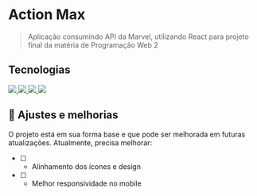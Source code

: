 # Action Max

> Aplicação consumindo API da Marvel, utilizando React para projeto final da matéria de Programação Web 2

## Tecnologias
<a href="https://developer.mozilla.org/pt-BR/docs/Web/HTML" title="HTML" Alt="Logo do HTML">
  <img src="https://skillicons.dev/icons?i=html"/>
</a>
<a href="https://developer.mozilla.org/pt-BR/docs/Web/CSS" title="CSS" Alt="Logo do CSS">
  <img src="https://skillicons.dev/icons?i=css"/>
</a>
<a href="https://developer.mozilla.org/pt-BR/docs/Web/JavaScript" title="Javascript" Alt="Logo do Javascript">
  <img src="https://skillicons.dev/icons?i=js"/>
</a>
<a href="https://pt-br.react.dev" title="React" Alt="Logo do React">
  <img src="https://skillicons.dev/icons?i=react"/>
</a>

## 🔧 Ajustes e melhorias

O projeto está em sua forma base e que pode ser melhorada em futuras atualizações. Atualmente, precisa melhorar:

- [ ] - Alinhamento dos ícones e design
- [ ] - Melhor responsividade no mobile
